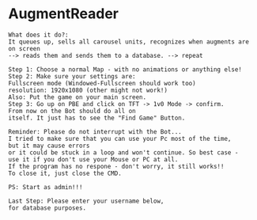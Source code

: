 # AugmentReader

    What does it do?:
    It queues up, sells all carousel units, recognizes when augments are on screen
    --> reads them and sends them to a database. --> repeat
    
    Step 1: Choose a normal Map - with no animations or anything else!
    Step 2: Make sure your settings are:
    Fullscreen mode (Windowed-Fullscreen should work too)
    resolution: 1920x1080 (other might not work!)
    Also: Put the game on your main screen.
    Step 3: Go up on PBE and click on TFT -> 1v0 Mode -> confirm.
    From now on the Bot should do all on 
    itself. It just has to see the "Find Game" Button.
    
    Reminder: Please do not interrupt with the Bot... 
    I tried to make sure that you can use your Pc most of the time,
    but it may cause errors
    or it could be stuck in a loop and won't continue. So best case -
    use it if you don't use your Mouse or PC at all.
    If the program has no respone - don't worry, it still works!!
    To close it, just close the CMD.
    
    PS: Start as admin!!!
    
    Last Step: Please enter your username below,
    for database purposes. 

